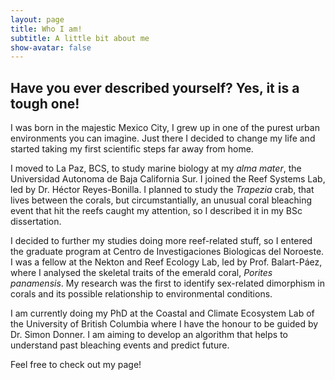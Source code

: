 ```yaml
---
layout: page
title: Who I am!
subtitle: A little bit about me
show-avatar: false
---
```


## Have you ever described yourself? Yes, it is a tough one!

I was born in the majestic Mexico City, I grew up in one of the purest urban environments you can imagine. Just there I decided to change my life and started taking my first scientific steps far away from home. 

I moved to La Paz, BCS, to study marine biology at my _alma mater_, the Universidad Autonoma de Baja California Sur. I joined the Reef Systems Lab, led by Dr. Héctor Reyes-Bonilla. I planned to study the _Trapezia_ crab, that lives between the corals, but circumstantially, an unusual coral bleaching event that hit the reefs caught my attention, so I described it in my BSc dissertation.

I decided to further my studies doing more reef-related stuff, so I entered the graduate program at Centro de Investigaciones Biologicas del Noroeste. I was a fellow at the Nekton and Reef Ecology Lab, led by Prof. Balart-Páez, where I analysed the skeletal traits of the emerald coral, _Porites panamensis_. My research was the first to identify sex-related dimorphism in corals and its possible relationship to environmental conditions.

I am currently doing my PhD at the Coastal and Climate Ecosystem Lab of the University of British Columbia where I have the honour to be guided by Dr. Simon Donner. I am aiming to develop an algorithm that helps to understand past bleaching events and predict future. 

Feel free to check out my page! 


